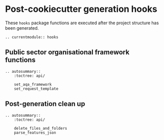 # Post-cookiecutter generation hooks

These `hooks` package functions are executed after the project structure has been generated.

<!-- Functions should be referenced in the `hooks.__init__.py` -->
```{eval-rst}
.. currentmodule:: hooks
```

## Public sector organisational framework functions

```{eval-rst}
.. autosummary::
    :toctree: api/

    set_aqa_framework
    set_request_template

```

## Post-generation clean up

```{eval-rst}
.. autosummary::
    :toctree: api/

    delete_files_and_folders
    parse_features_json

```
